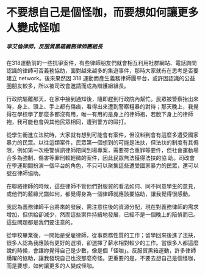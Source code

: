 # 不要想自己是個怪咖，而要想如何讓更多人變成怪咖

##### 李艾倫律師，反服貿黑箱義務律師團組長

在318運動前的一些抗爭案件，有些律師朋友們就會相互利用社群網站、電話詢問認識的律師可否義務協助，面對越來越多的集遊事件，那時大家就有在思考是否要建立 network。後來果然因 318 運動而產生義務律師團平台，或許因認識的公益圈朋友較多，所以被司改會邀請而成為辯護組組長。

行政院驅離那天，在家中接到通知後，隨即趕到行政院內幫忙。民眾被警察抬出來時，身上、頭上、手上都有傷痕，看得出來遭到警察粗暴的對待；那天晚上，我覺得在學校學了那麼多都沒有用，唯一有用的是身上的律師袍，若脫下身上的律師袍，我可能也會與其他民眾相同，遭到警方的毆打。

從學生衝進立法院時，大家就有想到可能會有案件，但沒料到會有這麼多遭受國家暴力的民眾。以往這類案件，民眾第一個想到的可能是法扶，但法扶的制度有其侷限，例如第一次檢警偵訊律師陪同到場專案，需要符合重罪等要件，但社會運動場合多為強制、傷害等罪刑較輕微的案件，因此民眾無法獲得法扶的協 助。司改會在學運期間扮演一個平台的角色，不只可以聚集這些遭受國家暴力的民眾，還可以號召律師協助。

在聯絡律師的時候，這些律師不管他們對服貿的看法如何、同不同意學生的意見，或他們的藍綠光譜如何，都覺得身為一個律師就應該要協助，讓我覺得很感動。

我認為義務律師平台將來的發展，需注意往後的資源分配，現在對義務律師的需求增加，但供給卻減少，然而這些案件持續地發展，已經不是一個晚上的陪偵而已。這些問題都是我們要注意的。

從學校畢業後，一開始是受雇律師，從事商務性質的工作；留學回來後進了法扶，很多人認為我應該有更好的選項，卻選擇了薪水相對較少的工作。當很多人都這麼說的時候，會讓妳覺得自己是少數，像是個「怪咖」。反服貿黑箱運動，許多律師踴躍的協助，讓我發現自己也沒那麼奇怪。更重要的是，不要去想自己是個怪咖，而是要想，如何讓更多的人變成怪咖。
